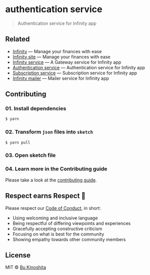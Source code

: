 # authentication service

> Authentication service for Infinity app

## Related

- [Infinity](https://github.com/infinity-co/infinity) — Manage your finances with ease
- [Infinity site](https://github.com/infinity-co/infinity-site) — Manage your finances with ease
- [Infinity service](https://github.com/infinity-co/infinity-service) — A Gateway service for Infinity app
- [Authentication service](https://github.com/infinity-co/authentication-service) — Authentication service for Infinity app
- [Subscription service](https://github.com/infinity-co/subscription-service) — Subscription service for Infinity app
- [Infinity mailer](https://github.com/infinity-co/infinity-mailer) — Mailer service for Infinity app

## Contributing

### 01. Install dependencies

```sh
$ yarn
```

### 02. Transform `json` files into `sketch`

```sh
$ yarn pull
```

### 03. Open sketch file

### 04. Learn more in the Contributing guide

Please take a look at the [contributing guide](.github/contributing.md).

## Respect earns Respect 👏

Please respect our [Code of Conduct](.github/code-of-conduct.md), in short:

- Using welcoming and inclusive language
- Being respectful of differing viewpoints and experiences
- Gracefully accepting constructive criticism
- Focusing on what is best for the community
- Showing empathy towards other community members

## License

MIT © [Bu Kinoshita](https://bukinoshita.io)
